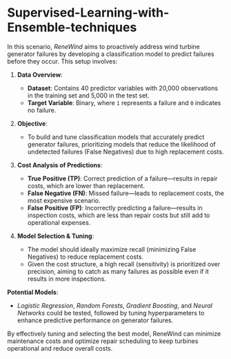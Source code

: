 # Supervised-Learning-with-Ensemble-techniques

In this scenario, *ReneWind* aims to proactively address wind turbine generator failures by developing a classification model to predict failures before they occur. This setup involves:

1. **Data Overview**:
   - **Dataset**: Contains 40 predictor variables with 20,000 observations in the training set and 5,000 in the test set.
   - **Target Variable**: Binary, where `1` represents a failure and `0` indicates no failure.

2. **Objective**:
   - To build and tune classification models that accurately predict generator failures, prioritizing models that reduce the likelihood of undetected failures (False Negatives) due to high replacement costs.

3. **Cost Analysis of Predictions**:
   - **True Positive (TP)**: Correct prediction of a failure—results in repair costs, which are lower than replacement.
   - **False Negative (FN)**: Missed failure—leads to replacement costs, the most expensive scenario.
   - **False Positive (FP)**: Incorrectly predicting a failure—results in inspection costs, which are less than repair costs but still add to operational expenses.

4. **Model Selection & Tuning**:
   - The model should ideally maximize recall (minimizing False Negatives) to reduce replacement costs.
   - Given the cost structure, a high recall (sensitivity) is prioritized over precision, aiming to catch as many failures as possible even if it results in more inspections.

**Potential Models**:
- *Logistic Regression*, *Random Forests*, *Gradient Boosting*, and *Neural Networks* could be tested, followed by tuning hyperparameters to enhance predictive performance on generator failures.

By effectively tuning and selecting the best model, ReneWind can minimize maintenance costs and optimize repair scheduling to keep turbines operational and reduce overall costs.
